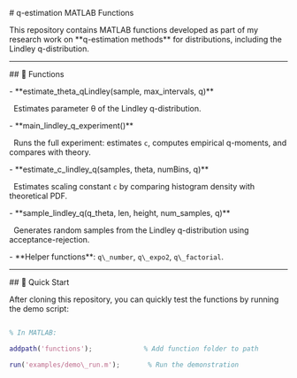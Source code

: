 \# q-estimation MATLAB Functions



This repository contains MATLAB functions developed as part of my research work on \*\*q-estimation methods\*\* for distributions, including the Lindley q-distribution.



---



\## 📌 Functions



\- \*\*estimate\_theta\_qLindley(sample, max\_intervals, q)\*\*  

&nbsp; Estimates parameter θ of the Lindley q-distribution.



\- \*\*main\_lindley\_q\_experiment()\*\*  

&nbsp; Runs the full experiment: estimates `c`, computes empirical q-moments, and compares with theory.



\- \*\*estimate\_c\_lindley\_q(samples, theta, numBins, q)\*\*  

&nbsp; Estimates scaling constant `c` by comparing histogram density with theoretical PDF.



\- \*\*sample\_lindley\_q(q\_theta, len, height, num\_samples, q)\*\*  

&nbsp; Generates random samples from the Lindley q-distribution using acceptance-rejection.



\- \*\*Helper functions\*\*: `q\_number`, `q\_expo2`, `q\_factorial`.



---



\## 🚀 Quick Start



After cloning this repository, you can quickly test the functions by running the demo script:



```matlab

% In MATLAB:

addpath('functions');             % Add function folder to path

run('examples/demo\_run.m');       % Run the demonstration



